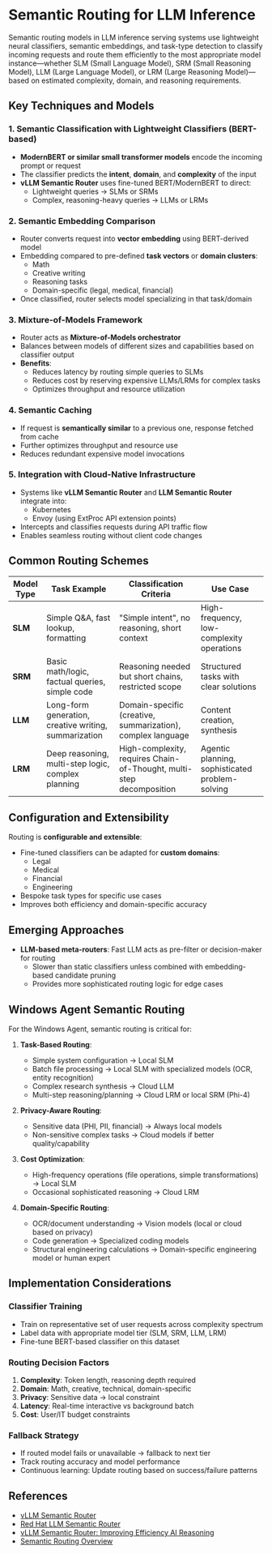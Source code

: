 # Semantic Routing for LLM Inference

Semantic routing models in LLM inference serving systems use lightweight neural classifiers, semantic embeddings, and task-type detection to classify incoming requests and route them efficiently to the most appropriate model instance—whether SLM (Small Language Model), SRM (Small Reasoning Model), LLM (Large Language Model), or LRM (Large Reasoning Model)—based on estimated complexity, domain, and reasoning requirements.

## Key Techniques and Models

### 1. Semantic Classification with Lightweight Classifiers (BERT-based)

- **ModernBERT or similar small transformer models** encode the incoming prompt or request
- The classifier predicts the **intent**, **domain**, and **complexity** of the input
- **vLLM Semantic Router** uses fine-tuned BERT/ModernBERT to direct:
  - Lightweight queries → SLMs or SRMs
  - Complex, reasoning-heavy queries → LLMs or LRMs

### 2. Semantic Embedding Comparison

- Router converts request into **vector embedding** using BERT-derived model
- Embedding compared to pre-defined **task vectors** or **domain clusters**:
  - Math
  - Creative writing
  - Reasoning tasks
  - Domain-specific (legal, medical, financial)
- Once classified, router selects model specializing in that task/domain

### 3. Mixture-of-Models Framework

- Router acts as **Mixture-of-Models orchestrator**
- Balances between models of different sizes and capabilities based on classifier output
- **Benefits**:
  - Reduces latency by routing simple queries to SLMs
  - Reduces cost by reserving expensive LLMs/LRMs for complex tasks
  - Optimizes throughput and resource utilization

### 4. Semantic Caching

- If request is **semantically similar** to a previous one, response fetched from cache
- Further optimizes throughput and resource use
- Reduces redundant expensive model invocations

### 5. Integration with Cloud-Native Infrastructure

- Systems like **vLLM Semantic Router** and **LLM Semantic Router** integrate into:
  - Kubernetes
  - Envoy (using ExtProc API extension points)
- Intercepts and classifies requests during API traffic flow
- Enables seamless routing without client code changes

## Common Routing Schemes

| Model Type | Task Example | Classification Criteria | Use Case |
|------------|--------------|------------------------|----------|
| **SLM** | Simple Q&A, fast lookup, formatting | "Simple intent", no reasoning, short context | High-frequency, low-complexity operations |
| **SRM** | Basic math/logic, factual queries, simple code | Reasoning needed but short chains, restricted scope | Structured tasks with clear solutions |
| **LLM** | Long-form generation, creative writing, summarization | Domain-specific (creative, summarization), complex language | Content creation, synthesis |
| **LRM** | Deep reasoning, multi-step logic, complex planning | High-complexity, requires Chain-of-Thought, multi-step decomposition | Agentic planning, sophisticated problem-solving |

## Configuration and Extensibility

Routing is **configurable and extensible**:
- Fine-tuned classifiers can be adapted for **custom domains**:
  - Legal
  - Medical
  - Financial
  - Engineering
- Bespoke task types for specific use cases
- Improves both efficiency and domain-specific accuracy

## Emerging Approaches

- **LLM-based meta-routers**: Fast LLM acts as pre-filter or decision-maker for routing
  - Slower than static classifiers unless combined with embedding-based candidate pruning
  - Provides more sophisticated routing logic for edge cases

## Windows Agent Semantic Routing

For the Windows Agent, semantic routing is critical for:

1. **Task-Based Routing**:
   - Simple system configuration → Local SLM
   - Batch file processing → Local SLM with specialized models (OCR, entity recognition)
   - Complex research synthesis → Cloud LLM
   - Multi-step reasoning/planning → Cloud LRM or local SRM (Phi-4)

2. **Privacy-Aware Routing**:
   - Sensitive data (PHI, PII, financial) → Always local models
   - Non-sensitive complex tasks → Cloud models if better quality/capability

3. **Cost Optimization**:
   - High-frequency operations (file operations, simple transformations) → Local SLM
   - Occasional sophisticated reasoning → Cloud LRM

4. **Domain-Specific Routing**:
   - OCR/document understanding → Vision models (local or cloud based on privacy)
   - Code generation → Specialized coding models
   - Structural engineering calculations → Domain-specific engineering model or human expert

## Implementation Considerations

### Classifier Training
- Train on representative set of user requests across complexity spectrum
- Label data with appropriate model tier (SLM, SRM, LLM, LRM)
- Fine-tune BERT-based classifier on this dataset

### Routing Decision Factors
1. **Complexity**: Token length, reasoning depth required
2. **Domain**: Math, creative, technical, domain-specific
3. **Privacy**: Sensitive data → local constraint
4. **Latency**: Real-time interactive vs background batch
5. **Cost**: User/IT budget constraints

### Fallback Strategy
- If routed model fails or unavailable → fallback to next tier
- Track routing accuracy and model performance
- Continuous learning: Update routing based on success/failure patterns

## References

- [vLLM Semantic Router](https://blog.vllm.ai/2025/09/11/semantic-router.html)
- [Red Hat LLM Semantic Router](https://developers.redhat.com/articles/2025/05/20/llm-semantic-router-intelligent-request-routing)
- [vLLM Semantic Router: Improving Efficiency AI Reasoning](https://developers.redhat.com/articles/2025/09/11/vllm-semantic-router-improving-efficiency-ai-reasoning)
- [Semantic Routing Overview](https://jimmysong.io/en/ai/semantic-router/)
